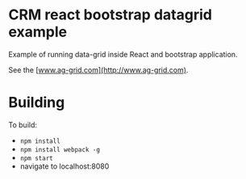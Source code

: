 
CRM react bootstrap datagrid example
==============

Example of running data-grid inside React and bootstrap application.

See the [www.ag-grid.com](http://www.ag-grid.com).


Building
==============

To build:
- `npm install`
- `npm install webpack -g`
- `npm start`
- navigate to localhost:8080

